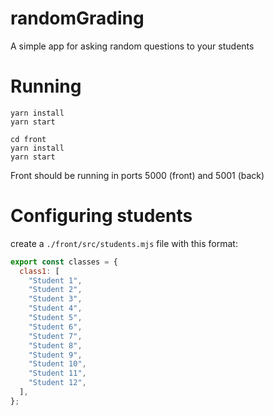 # randomGrading

A simple app for asking random questions to your students

# Running

```
yarn install
yarn start

cd front
yarn install
yarn start
```

Front should be running in ports 5000 (front) and 5001 (back)

# Configuring students

create a `./front/src/students.mjs` file with this format:

```js
export const classes = {
  class1: [
    "Student 1",
    "Student 2",
    "Student 3",
    "Student 4",
    "Student 5",
    "Student 6",
    "Student 7",
    "Student 8",
    "Student 9",
    "Student 10",
    "Student 11",
    "Student 12",
  ],
};
```
